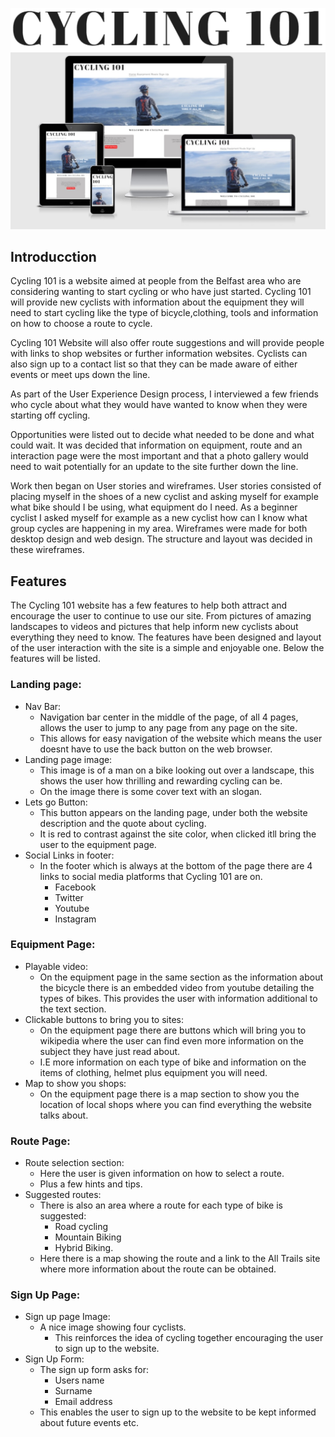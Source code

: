 ![Cycling 101 Logo](https://github.com/Gh0ul5lay3r-91/Cycling-101/blob/master/Assests/Images/logo.png)
![Cycling 101 Devices](https://github.com/Gh0ul5lay3r-91/Cycling-101/blob/master/Assests/Images/siteExample.jpg)

## Introducction

Cycling 101 is a website aimed at people from the Belfast area who are considering wanting to start cycling or who have just started. Cycling 101 will provide new cyclists with information about the equipment they will need to start cycling like the type of bicycle,clothing, tools and information on how to choose a route to cycle. 

Cycling 101 Website will also offer route suggestions and will provide people with links to shop websites or further information websites. Cyclists can also sign up to a contact list so that they can be made aware of either events or meet ups down the line.

As part of the User Experience Design process, I interviewed a few friends who cycle about what they would have wanted to know when they were starting off cycling.

Opportunities were listed out to decide what needed to be done and what could wait. It was decided that information on equipment, route and an interaction page were the most important and that a photo gallery would need to wait potentially for an update to the site further down the line. 

Work then began on User stories and wireframes. User stories consisted of placing myself in the shoes of a new cyclist and asking myself for example what bike should I be using, what equipment do I need. As a beginner cyclist I asked myself for example as a new cyclist how can I know what group cycles are happening in my area. Wireframes were made for both desktop design and web design. The structure and layout was decided in these wireframes.

## Features

The Cycling 101 website has a few features to help both attract and encourage the user to continue to use our site. From pictures of amazing landscapes to videos and pictures that help inform new cyclists about everything they need to know. The features have been designed and layout of the user interaction with the site is a simple and enjoyable one. Below the features will be listed.

### Landing page:
* Nav Bar: 
    * Navigation bar center in the middle of the page, of all 4 pages, allows the user to jump to any page from any page on the site. 
    * This allows for easy navigation of the website which means the user doesnt have to use the back button on the web browser.
* Landing page image: 
    * This image is of a man on a bike looking out over a landscape, this shows the user how thrilling and rewarding cycling can be.
    * On the image there is some cover text with an slogan.
* Lets go Button: 
    * This button appears on the landing page, under both the website description and the quote about cycling.
    * It is red to contrast against the site color, when clicked itll bring the user to the equipment page.
* Social Links in footer: 
    * In the footer which is always at the bottom of the page there are 4 links to social media platforms that Cycling 101 are on. 
        * Facebook 
        * Twitter
        * Youtube
        * Instagram

### Equipment Page:
* Playable video: 
    * On the equipment page in the same section as the information about the bicycle there is an embedded video from youtube detailing the types of bikes. This provides the    user with information additional to the text section.
* Clickable buttons to bring you to sites:
    * On the equipment page there are buttons which will bring you to wikipedia where the user can find even more information on the subject they have just read about.
    * I.E more information on each type of bike and information on the items of clothing, helmet plus equipment you will need.
* Map to show you shops: 
    * On the equipment page there is a map section to show you the location of local shops where you can find everything the website talks about.

### Route Page:
* Route selection section: 
    * Here the user is given information on how to select a route. 
    * Plus a few hints and tips.
* Suggested routes: 
    * There is also an area where a route for each type of bike is suggested: 
        * Road cycling
        * Mountain Biking
        * Hybrid Biking. 
    * Here there is a map showing the route and a link to the All Trails site where more information about the route can be obtained.

### Sign Up Page:
* Sign up page Image: 
    * A nice image showing four cyclists. 
        * This reinforces the idea of cycling together encouraging the user to sign up to the website.
* Sign Up Form: 
    * The sign up form asks for: 
        * Users name
        * Surname
        * Email address 
    * This enables the user to sign up to the website to be kept informed about future events etc.


